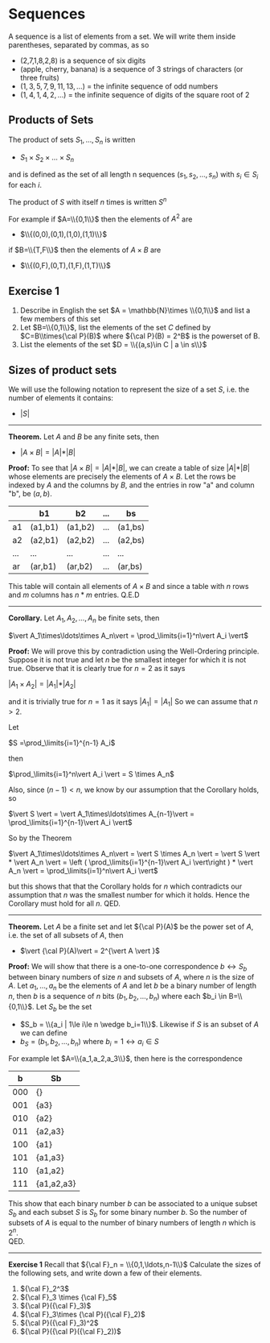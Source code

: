 # Sequences

A sequence is a list of elements from a set.
We will write them inside parentheses, separated by commas, as so

* (2,7,1,8,2,8)  is a sequence of six digits
* (apple, cherry, banana) is a sequence of 3 strings of characters (or three fruits)
* $(1,3,5,7,9,11,13,\ldots)$  = the infinite sequence of odd numbers
* $(1,4,1,4,2,\ldots)$ = the infinite sequence of digits of the square root of 2

## Products of Sets
The product of sets $S_1,\ldots,S_n$ is written
* $S_1\times S_2 \times \ldots \times S_n$

and is defined as the set of all length n sequences $(s_1,s_2,\ldots,s_n)$ with $s_i\in S_i$ for each $i$.

The product of $S$ with itself $n$ times is written $S^n$

For example if $A=\\{0,1\\}$ then the elements of $A^2$ are
* $\\{(0,0),(0,1),(1,0),(1,1)\\}$

if $B=\\{T,F\\}$ then the elements of $A\times B$ are
* $\\{(0,F),(0,T),(1,F),(1,T)\\}$

## Exercise 1
1. Describe in English the set $A = \mathbb{N}\times \\{0,1\\}$ and list a few members of this set
2. Let $B=\\{0,1\\}$, list the elements of the set $C$ defined by $C=B\\times{\cal P}(B)$
    where ${\cal P}(B) = 2^B$ is the powerset of B.
3. List the elements of the set $D = \\{(a,s)\in C | a \in s\\}$

## Sizes of product sets
We will use the following notation to represent the size of a set $S$, i.e. the number of elements it contains:
* $\vert S \vert$

---

**Theorem.** Let $A$ and $B$ be any finite sets, then
* $\vert A\times B\vert = \vert A \vert * \vert B \vert$

**Proof:** To see that  $\vert A\times B\vert = \vert A \vert * \vert B \vert$, we can
create a table of size $\vert A \vert * \vert B \vert$ whose elements are precisely the
elements of $A\times B$. Let the rows be indexed by $A$ and the columns by $B$, and the
entries in row "a" and column "b", be $(a,b)$. 

|| b1 | b2 | ... | bs |
|--- | ---  | --- | --- | --- |
| a1 | (a1,b1) | (a1,b2) | ... | (a1,bs) |
| a2 | (a2,b1) | (a2,b2) | ... | (a2,bs) |
| ... | ... | ... |  ...| ... |
| ar | (ar,b1) | (ar,b2) |  ... | (ar,bs) |


This table will contain all elements of $A\times B$
and since a table with $n$ rows and $m$ columns has $n * m$ entries. Q.E.D

--- 
**Corollary.** Let $A_1,A_2,\ldots,A_n$ be finite sets, then

$\vert A_1\times\ldots\times A_n\vert = \prod_\limits{i=1}^n\vert A_i \vert$

**Proof:** 
We will prove this by contradiction using the Well-Ordering principle.
Suppose it is not true and let $n$ be the smallest integer for which it is not true.
Observe that it is clearly true for $n=2$ as it says 

$\vert A_1\times A_2\vert = \vert A_1\vert * \vert A_2\vert$

and it is trivially true for $n=1$ as it says $\vert A_1 \vert = \vert A_1 \vert$
So we can assume that $n\gt 2$.

Let 

$S =\prod_\limits{i=1}^{n-1} A_i$

then 

$\prod_\limits{i=1}^n\vert A_i \vert = S \times A_n$

Also, since $(n-1) \lt n$, we know by our assumption that the Corollary holds, so

$\vert S \vert = \vert A_1\times\ldots\times A_{n-1}\vert = \prod_\limits{i=1}^{n-1}\vert A_i \vert$

So by the Theorem

$\vert A_1\times\ldots\times A_n\vert = \vert S \times A_n \vert
   = \vert S \vert * \vert A_n \vert
   = \left ( \prod_\limits{i=1}^{n-1}\vert A_i \vert\right )  *  \vert A_n \vert = \prod_\limits{i=1}^n\vert A_i \vert$

but this shows that that the Corollary holds for $n$ 
which contradicts our assumption that $n$ was the smallest number for which it holds. 
Hence the Corollary must hold for all $n$. QED.

---

**Theorem.** Let $A$ be a finite set and let ${\cal P}(A)$ be the power set of $A$, i.e. the set of all subsets of $A$, then
* $\vert {\cal P}(A)\vert = 2^{\vert A \vert }$

**Proof:** We will show that there is a one-to-one correspondence $b \leftrightarrow S_b$
between binary numbers of size $n$ and subsets of $A$, where $n$ is the size of $A$. 
Let $a_1,\ldots,a_n$ be the elements of $A$ and let $b$ be a binary number of length $n$,
then $b$ is a sequence of $n$ bits $(b_1,b_2,\ldots,b_n)$ where each $b_i \in B=\\{0,1\\}$.
Let $S_b$ be the set 
* $S_b = \\{a_i | 1\le i\le n \wedge b_i=1\\}$.
Likewise if $S$ is an subset of $A$ we can define
* $b_S = (b_1,b_2,\ldots,b_n)$ where $b_i=1 \leftrightarrow a_i\in S$

For example let $A=\\{a_1,a_2,a_3\\}$, then here is the correspondence

|b | Sb |
| --- | --- |
| 000 | {} |
| 001 | {a3} |
| 010 | {a2} |
| 011 | {a2,a3} |
| 100 | {a1} |
| 101 | {a1,a3} |
| 110 | {a1,a2} |
| 111 | {a1,a2,a3} |


This show that each binary number $b$ can be associated to a unique subset $S_b$
and each subset $S$ is $S_b$ for some binary number $b$. So the number of subsets of $A$
is equal to the number of binary numbers of length $n$ which is $2^n$.  
QED.

---

**Exercise 1**
Recall that ${\cal F}_n = \\{0,1,\ldots,n-1\\}$
Calculate the sizes of the following sets, and write down a few of their elements.
1. ${\cal F}_2^3$
2. ${\cal F}_3 \times {\cal F}_5$
3. ${\cal P}({\cal F}_3)$
4. ${\cal F}_3\times {\cal P}({\cal F}_2)$
5. ${\cal P}({\cal F}_3)^2$
6. ${\cal P}({\cal P}({\cal F}_2))$










